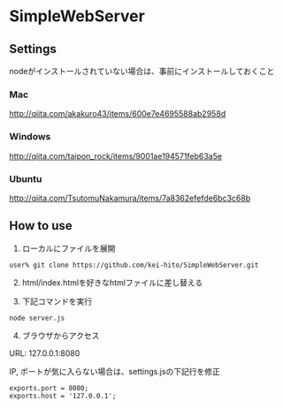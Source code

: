 # SimpleWebServer

## Settings

nodeがインストールされていない場合は、事前にインストールしておくこと

### Mac
http://qiita.com/akakuro43/items/600e7e4695588ab2958d

### Windows 
http://qiita.com/taipon_rock/items/9001ae194571feb63a5e

### Ubuntu
http://qiita.com/TsutomuNakamura/items/7a8362efefde6bc3c68b

## How to use

1. ローカルにファイルを展開

```
user% git clone https://github.com/kei-hito/SimpleWebServer.git
```

2. html/index.htmlを好きなhtmlファイルに差し替える

3. 下記コマンドを実行

```
node server.js
```

4. ブラウザからアクセス

URL: 127.0.0.1:8080

IP, ポートが気に入らない場合は、settings.jsの下記行を修正

```
exports.port = 8080;
exports.host = '127.0.0.1';
```
